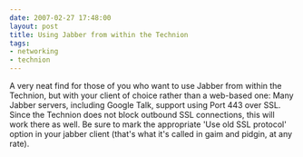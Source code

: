 ```yaml
---
date: 2007-02-27 17:48:00
layout: post
title: Using Jabber from within the Technion
tags:
- networking
- technion
---
```


A very neat find for those of you who want to use Jabber from within the
Technion, but with your client of choice rather than a web-based one: Many
Jabber servers, including Google Talk, support using Port 443 over SSL. Since
the Technion does not block outbound SSL connections, this will work there as
well. Be sure to mark the appropriate 'Use old SSL protocol' option in your
jabber client (that's what it's called in gaim and pidgin, at any rate).
